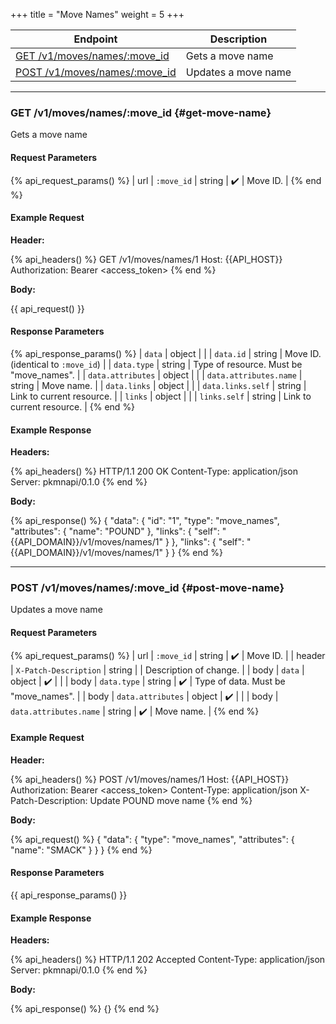 +++
title = "Move Names"
weight = 5
+++

| Endpoint                                         | Description         |
|--------------------------------------------------|---------------------|
| [GET /v1/moves/names/:move_id](#get-move-name)   | Gets a move name    |
| [POST /v1/moves/names/:move_id](#post-move-name) | Updates a move name |

---

### GET /v1/moves/names/:move_id {#get-move-name}

Gets a move name

#### Request Parameters

{% api_request_params() %}
| url | `:move_id` | string | ✔️ | Move ID. |
{% end %}

#### Example Request

**Header:**

{% api_headers() %}
GET /v1/moves/names/1
Host: {{API_HOST}}
Authorization: Bearer <access_token>
{% end %}

**Body:**

{{ api_request() }}

#### Response Parameters

{% api_response_params() %}
| `data`                 | object |                                         |
| `data.id`              | string | Move ID. (identical to `:move_id`)      |
| `data.type`            | string | Type of resource. Must be "move_names". |
| `data.attributes`      | object |                                         |
| `data.attributes.name` | string | Move name.                              |
| `data.links`           | object |                                         |
| `data.links.self`      | string | Link to current resource.               |
| `links`                | object |                                         |
| `links.self`           | string | Link to current resource.               |
{% end %}

#### Example Response

**Headers:**

{% api_headers() %}
HTTP/1.1 200 OK
Content-Type: application/json
Server: pkmnapi/0.1.0
{% end %}

**Body:**

{% api_response() %}
{
    "data": {
        "id": "1",
        "type": "move_names",
        "attributes": {
            "name": "POUND"
        },
        "links": {
            "self": "{{API_DOMAIN}}/v1/moves/names/1"
        }
    },
    "links": {
        "self": "{{API_DOMAIN}}/v1/moves/names/1"
    }
}
{% end %}

---

### POST /v1/moves/names/:move_id {#post-move-name}

Updates a move name

#### Request Parameters

{% api_request_params() %}
| url    | `:move_id`             | string | ✔️ | Move ID.                            |
| header | `X-Patch-Description`  | string |   | Description of change.              |
| body   | `data`                 | object | ✔️ |                                     |
| body   | `data.type`            | string | ✔️ | Type of data. Must be "move_names". |
| body   | `data.attributes`      | object | ✔️ |                                     |
| body   | `data.attributes.name` | string | ✔️ | Move name.                          |
{% end %}

#### Example Request

**Header:**

{% api_headers() %}
POST /v1/moves/names/1
Host: {{API_HOST}}
Authorization: Bearer <access_token>
Content-Type: application/json
X-Patch-Description: Update POUND move name
{% end %}

**Body:**

{% api_request() %}
{
    "data": {
        "type": "move_names",
        "attributes": {
            "name": "SMACK"
        }
    }
}
{% end %}

#### Response Parameters

{{ api_response_params() }}

#### Example Response

**Headers:**

{% api_headers() %}
HTTP/1.1 202 Accepted
Content-Type: application/json
Server: pkmnapi/0.1.0
{% end %}

**Body:**

{% api_response() %}
{}
{% end %}
